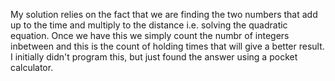 My solution relies on the fact that we are finding the two numbers that add up to the time and multiply to the distance i.e. solving the quadratic equation. Once we have this we simply count the numbr of integers inbetween and this is the count of holding times that will give a better result. I initially didn't program this, but just found the answer using a pocket calculator.
